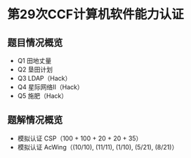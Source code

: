 # 第29次CCF计算机软件能力认证

## 题目情况概览
- Q1 田地丈量
- Q2 垦田计划
- Q3 LDAP（Hack）
- Q4 星际网络Ⅱ（Hack）
- Q5 施肥（Hack）


## 题解情况概览
- 模拟认证 CSP（100 + 100 + 20 + 20 + 35）
- 模拟认证 AcWing（(10/10), (11/11), (1/10), (5/21), (8/21)）